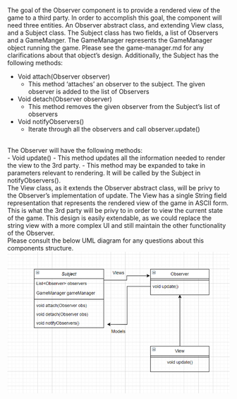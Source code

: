 The goal of the Observer component is to provide a rendered view of the game to a third party. In order to accomplish this goal, the component will need three entities. An Observer abstract class, and extending View class, and a Subject class. The Subject class has two fields, a list of Observers and a GameManger. The GameManager represents the GameManager object running the game. Please see the game-manager.md for any clarifications about that object’s design. Additionally, the Subject has the following methods:
<br>
- Void attach(Observer observer)
   - This method ‘attaches’ an observer to the subject. The given observer is added to the list of Observers
- Void detach(Observer observer)
   - This method removes the given observer from the Subject’s list of observers
- Void notifyObservers()
   - Iterate through all the observers and call observer.update()
<br>
The Observer will have the following methods:
<br>
- Void update()
   - This method updates all the information needed to render the view to the 3rd party.
   - This method may be expanded to take in parameters relevant to rendering. It will be called by the Subject in notifyObservers().
<br>
The View class, as it extends the Observer abstract class, will be privy to the Observer’s implementation of update. The View has a single String field representation that represents the rendered view of the game in ASCII form. This is what the 3rd party will be privy to in order to view the current state of the game. This design is easily extendable, as we could replace the string view with a more complex UI and still maintain the other functionality of the Observer.
<br>
Please consult the below UML diagram for any questions about this components structure.
<br>
<img src="Milestone5UML.PNG" alt="UML Diagram" />
